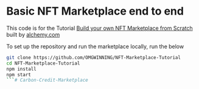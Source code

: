 # Basic NFT Marketplace end to end

This code is for the Tutorial [Build your own NFT Marketplace from Scratch](https://docs.alchemy.com/alchemy/) built by [alchemy.com](https://alchemy.com)

To set up the repository and run the marketplace locally, run the below
```bash
git clone https://github.com/OMGWINNING/NFT-Marketplace-Tutorial
cd NFT-Marketplace-Tutorial
npm install
npm start
```#   C a r b o n - C r e d i t - M a r k e t p l a c e  
 
